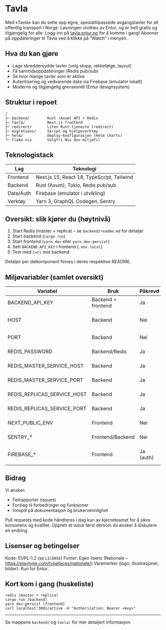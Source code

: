 # Tavla

Med «Tavla» kan du sette opp egne, spesialtilpassede avgangstavler for all offentlig transport i Norge. Løsningen utvikles av Entur, og er helt gratis og tilgjengelig for alle. Logg inn på [tavla.entur.no](https://tavla.entur.no/) for å komme i gang! Abonner på oppdateringer til Tavla ved å klikke på “Watch” i menyen.

## Hva du kan gjøre

- Lage skreddersydde tavler (velg stopp, rekkefølge, layout)
- Få sanntidsoppdateringer (Redis pub/sub)
- Se hvor mange tavler som er aktive
- Autentisering og vedvarende data via Firebase (emulator lokalt)
- Moderne og tilgjengelig grensesnitt (Entur designsystem)

## Struktur i repoet

```
/
├─ backend/        Rust (Axum) API + Redis
├─ tavla/          Next.js-frontend
├─ redirect/       Liten Rust-tjeneste (redirect)
├─ migrations/     Skript og hjelpeverktøy
├─ helm/           Deploy-konfigurasjon (Helm charts)
└─ flake.nix       Valgfri Nix dev-miljøfil
```

## Teknologistack

| Lag       | Teknologi                                  |
| --------- | ------------------------------------------ |
| Frontend  | Next.js 15, React 18, TypeScript, Tailwind |
| Backend   | Rust (Axum), Tokio, Redis pub/sub          |
| Data/Auth | Firebase (emulator i utvikling)            |
| Verktøy   | Yarn 3, GraphQL Codegen, Sentry            |

## Oversikt: slik kjører du (høytnivå)

1. Start Redis (master + replica) – se `backend/readme.md` for detaljer
2. Start backend (`cargo run`)
3. Start frontend (`yarn dev` eller `yarn dev:persist`)
4. Sett `BACKEND_API_KEY` i frontend (`.env.local`)
5. Test med `curl` mot backend

Detaljer per delkomponent finnes i deres respektive README.

## Miljøvariabler (samlet oversikt)

| Variabel                    | Bruk               | Påkrevd   | Standard  | Beskrivelse                        |
| --------------------------- | ------------------ | --------- | --------- | ---------------------------------- |
| BACKEND_API_KEY             | Backend + frontend | Ja        | –         | Delt bearer key                    |
| HOST                        | Backend            | Nei       | 0.0.0.0   | Adresse backend binder på          |
| PORT                        | Backend            | Nei       | 3001      | Port backend lytter på             |
| REDIS_PASSWORD              | Backend/Redis      | Ja        | –         | Passord for master + replica       |
| REDIS_MASTER_SERVICE_HOST   | Backend            | Ja        | 127.0.0.1 | Host for Redis master              |
| REDIS_MASTER_SERVICE_PORT   | Backend            | Ja        | 6379      | Port for Redis master              |
| REDIS_REPLICAS_SERVICE_HOST | Backend            | Ja        | 127.0.0.1 | Host for Redis replica             |
| REDIS_REPLICAS_SERVICE_PORT | Backend            | Ja        | 6380      | Port for Redis replica             |
| NEXT_PUBLIC_ENV             | Frontend           | Nei       | dev       | Bygg-/miljøflagg i frontend        |
| SENTRY\_\*                  | Frontend/Backend   | Nei       | –         | Valgfri observability              |
| FIREBASE\_\*                | Frontend           | Ja (auth) | –         | Konfig via emulator / service keys |

## Bidrag

Vi ønsker:

- Feilrapporter (issues)
- Forslag til forbedringer og funksjoner
- Innspill på dokumentasjon og brukervennlighet

Pull requests med kode håndteres i dag kun av kjerneteamet for å sikre konsistens og kvalitet. Opprett et issue først dersom du ønsker å diskutere en endring.

## Lisenser og betingelser

Kode: EUPL-1.2 (se `LICENSE`)
Fonter: Egen lisens (Nationale – https://playtype.com/typefaces/nationale/)
Varemerker (logo, illustrasjoner, bilder): Kun for Entur.

## Kort kom i gang (huskeliste)

```
redis (master + replica)
cargo run (backend)
yarn dev:persist (frontend)
curl localhost:3001/active -H "Authorization: Bearer <key>"
```

---

Se mappene `backend/` og `tavla/` for mer detaljert informasjon.
